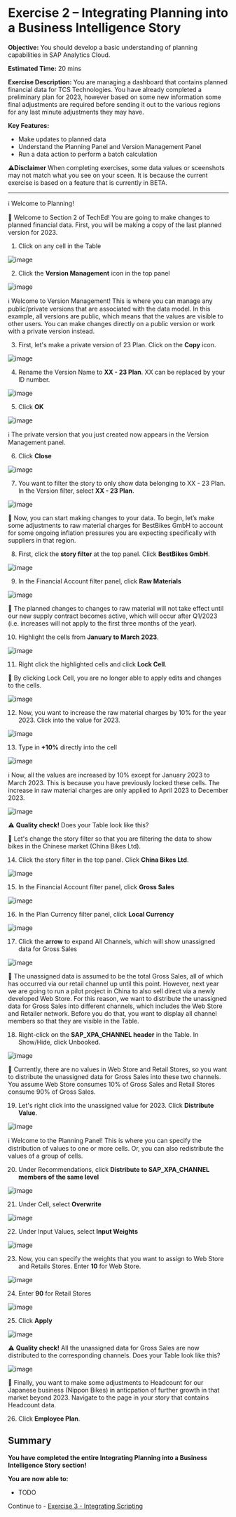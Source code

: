 # Exercise 2 – Integrating Planning into a Business Intelligence Story

**Objective:** You should develop a basic understanding of planning capabilities in SAP Analytics Cloud.

**Estimated Time:** 20 mins

**Exercise Description:** You are managing a dashboard that contains planned financial data for TCS Technologies. You have already completed a preliminary plan for 2023, however based on some new information some final adjustments are required before sending it out to the various regions for any last minute adjustments they may have. 

**Key Features:**
* Make updates to planned data
* Understand the Planning Panel and Version Management Panel
* Run a data action to perform a batch calculation 

⚠️**Disclaimer**
When completing exercises, some data values or sceenshots may not match what you see on your sceen. It is because the current exercise is based on a feature that is currently in BETA. 

----------------------------------------------------------------------------------------------------------------------------------------

ℹ️ Welcome to Planning!

🚩 Welcome to Section 2 of TechEd! You are going to make changes to planned financial data. First, you will be making a copy of the last planned version for 2023. 

1. Click on any cell in the Table

![image](https://user-images.githubusercontent.com/112718519/197855251-1a4e3988-c6f1-42f3-9875-6fc64fc21314.png)

2. Click the **Version Management** icon in the top panel

![image](https://user-images.githubusercontent.com/112718519/197855407-e8642188-5b9e-42cd-b17b-cbc828138cd1.png)

ℹ️ Welcome to Version Management! This is where you can manage any public/private versions that are associated with the data model. In this example, all versions are public, which means that the values are visible to other users. You can make changes directly on a public version or work with a private version instead.

3. First, let's make a private version of 23 Plan. Click on the **Copy** icon.

![image](https://user-images.githubusercontent.com/112718519/197856355-55ae0266-3da5-42c9-bcb2-fe68d99b8887.png)

4. Rename the Version Name to **XX - 23 Plan**. XX can be replaced by your ID number.

![image](https://user-images.githubusercontent.com/112718519/197856499-e04f1531-3746-4754-8564-9e32e7c3300f.png)

5. Click **OK** 

![image](https://user-images.githubusercontent.com/112718519/197856555-c3e81d72-f1e7-4b65-8439-75cb5bf7a9db.png)

ℹ️ The private version that you just created now appears in the Version Management panel.

6. Click **Close**

![image](https://user-images.githubusercontent.com/112718519/197856824-289404a3-c744-4514-a0ec-6e16df33aa26.png)

7. You want to filter the story to only show data belonging to XX - 23 Plan. In the Version filter, select **XX - 23 Plan**.

![image](https://user-images.githubusercontent.com/112718519/197857141-8f4f583a-2ae3-4dc2-a961-12de698a55ad.png)

🚩 Now, you can start making changes to your data. To begin, let’s make some adjustments to raw material charges for BestBikes GmbH to account for some ongoing inflation pressures you are expecting specifically with suppliers in that region. 

8. First, click the **story filter** at the top panel. Click **BestBikes GmbH**.

![image](https://user-images.githubusercontent.com/112718519/197857321-9f18fc0c-a95b-4a2b-b243-f55e145995bc.png)

9. In the Financial Account filter panel, click **Raw Materials**

![image](https://user-images.githubusercontent.com/112718519/197857446-56fdc527-ef62-4944-8c52-0800774bbc87.png)

🚩 The planned changes to changes to raw material will not take effect until our new supply contract becomes active, which will occur after Q1/2023 (i.e. increases will not apply to the first three months of the year). 

10. Highlight the cells from **January to March 2023**. 

![image](https://user-images.githubusercontent.com/112718519/197857593-65972a8b-94f9-4ded-aade-7005ae8cf933.png)

11. Right click the highlighted cells and click **Lock Cell**. 

🚩 By clicking Lock Cell, you are no longer able to apply edits and changes to the cells.

![image](https://user-images.githubusercontent.com/112718519/197857750-33a69b42-21a0-423e-98a3-5a39ebbe3ca0.png)

12. Now, you want to increase the raw material charges by 10% for the year 2023. Click into the value for 2023.

![image](https://user-images.githubusercontent.com/112718519/197857806-23ca38db-3b06-4962-925f-703d04353801.png)

13. Type in **+10%** directly into the cell

![image](https://user-images.githubusercontent.com/112718519/197857846-23063384-04a6-4be9-b6c6-a1890aa3d71b.png)

ℹ️ Now, all the values are increased by 10% except for January 2023 to March 2023. This is because you have previously locked these cells. The increase in raw material charges are only applied to April 2023 to December 2023.

![image](https://user-images.githubusercontent.com/112718519/197857953-2adba33f-66e4-480b-aa26-48e6fbe1498c.png)

⚠️ **Quality check!** Does your Table look like this?

🚩 Let's change the story filter so that you are filtering the data to show bikes in the Chinese market (China Bikes Ltd). 

14. Click the story filter in the top panel. Click **China Bikes Ltd**.

![image](https://user-images.githubusercontent.com/112718519/197858769-aa895356-10fa-48bf-9289-9a27ef9375a7.png)

15. In the Financial Account filter panel, click **Gross Sales**

![image](https://user-images.githubusercontent.com/112718519/197858825-4b6868cf-8753-4ab5-8ff5-76baf41cd38a.png)

16. In the Plan Currency filter panel, click **Local Currency**

![image](https://user-images.githubusercontent.com/112718519/197858876-4074856c-5a47-4395-9898-b67d0e7bd80a.png)

17. Click the **arrow** to expand All Channels, which will show unassigned data for Gross Sales

![image](https://user-images.githubusercontent.com/112718519/197858961-676bb33d-9e15-48fb-8af7-6774a53ed5ef.png)

🚩 The unassigned data is assumed to be the total Gross Sales, all of which has occurred via our retail channel up until this point. However, next year we are going to run a pilot project in China to also sell direct via a newly developed Web Store.  For this reason, we want to distribute the unassigned data for Gross Sales into different channels, which includes the Web Store and Retailer network. Before you do that, you want to display all channel members so that they are visible in the Table.

18. Right-click on the **SAP_XPA_CHANNEL header** in the Table. In Show/Hide, click Unbooked.

![image](https://user-images.githubusercontent.com/112718519/197859068-bbddced9-6047-4903-9dd2-b797cd97ab66.png)

🚩 Currently, there are no values in Web Store and Retail Stores, so you want to distribute the unassigned data for Gross Sales into these two channels. You assume Web Store consumes 10% of Gross Sales and Retail Stores consume 90% of Gross Sales.

19. Let's right click into the unassigned value for 2023. Click **Distribute Value**.

![image](https://user-images.githubusercontent.com/112718519/197859208-2c3536b1-fbd5-4a01-b451-55b55dbd2778.png)

ℹ️ Welcome to the Planning Panel! This is where you can specify the distribution of values to one or more cells. Or, you can also redistribute the values of a group of cells.

20. Under Recommendations, click **Distribute to SAP_XPA_CHANNEL members of the same level**

![image](https://user-images.githubusercontent.com/112718519/197859357-15903864-ecc8-4b82-86e2-798ec03d462b.png)

21. Under Cell, select **Overwrite**

![image](https://user-images.githubusercontent.com/112718519/197859424-c83c6fce-5109-4dda-a6df-c45b11dba27b.png)

22. Under Input Values, select **Input Weights**

![image](https://user-images.githubusercontent.com/112718519/197859491-bfd19d79-a7ea-4ace-8b39-26253ae020cc.png)

23. Now, you can specify the weights that you want to assign to Web Store and Retails Stores. Enter **10** for Web Store.

![image](https://user-images.githubusercontent.com/112718519/197859549-8b691cb2-b46a-4739-b4a6-3ea334ec3d0c.png)

24. Enter **90** for Retail Stores

![image](https://user-images.githubusercontent.com/112718519/197859579-b2028ae7-9bfa-490f-971e-7b847c1859c2.png)

25. Click **Apply**

![image](https://user-images.githubusercontent.com/112718519/197859615-cb53e735-5093-49af-b3bc-c49ce444e96d.png)

⚠️ **Quality check!** All the unassigned data for Gross Sales are now distributed to the corresponding channels. Does your Table look like this?

![image](https://user-images.githubusercontent.com/112718519/197859709-b1701458-c17f-41fe-ac92-26e8c463dae0.png)

🚩 Finally, you want to make some adjustments to Headcount for our Japanese business (Nippon Bikes) in anticpation of further growth in that market beyond 2023.  Navigate to the page in your story that contains Headcount data. 

26. Click **Employee Plan**.







## Summary

**You have completed the entire Integrating Planning into a Business Intelligence Story section!**

**You are now able to:**
- TODO

Continue to - [Exercise 3 - Integrating Scripting](../ex3/README.md)

